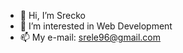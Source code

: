 - 👋 Hi, I’m Srecko
- 👀 I’m interested in Web Development
- 📫 My e-mail: srele96@gmail.com

<!---
srele96/srele96 is a ✨ special ✨ repository because its `README.md` (this file) appears on your GitHub profile.
You can click the Preview link to take a look at your changes.
--->
